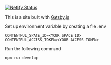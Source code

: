 [![Netlify Status](https://api.netlify.com/api/v1/badges/cd0a897b-146c-49e1-ba71-dfe57a667b42/deploy-status)](https://app.netlify.com/sites/objective-minsky-01ef1f/deploys)


This is a site built with [Gatsby.js](https://www.gatsbyjs.org/)

Set up environment variable by creating a file .env 
```
CONTENTFUL_SPACE_ID=<YOUR SPACE ID>
CONTENTFUL_ACCESS_TOKEN=<YOUR ACCESS TOKEN>
```
Run the following command
```bash
npm run develop
```
